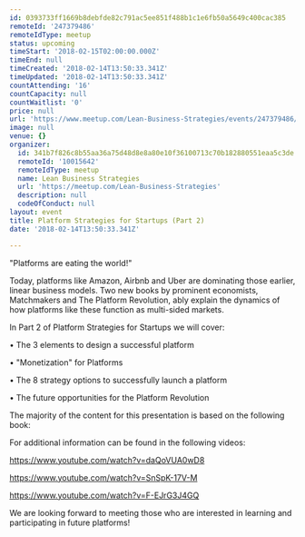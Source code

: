 ```yaml
---
id: 0393733ff1669b8debfde82c791ac5ee851f488b1c1e6fb50a5649c400cac385
remoteId: '247379486'
remoteIdType: meetup
status: upcoming
timeStart: '2018-02-15T02:00:00.000Z'
timeEnd: null
timeCreated: '2018-02-14T13:50:33.341Z'
timeUpdated: '2018-02-14T13:50:33.341Z'
countAttending: '16'
countCapacity: null
countWaitlist: '0'
price: null
url: 'https://www.meetup.com/Lean-Business-Strategies/events/247379486/'
image: null
venue: {}
organizer:
  id: 341b7f826c8b55aa36a75d48d8e8a80e10f36100713c70b182880551eaa5c3de
  remoteId: '10015642'
  remoteIdType: meetup
  name: Lean Business Strategies
  url: 'https://meetup.com/Lean-Business-Strategies'
  description: null
  codeOfConduct: null
layout: event
title: Platform Strategies for Startups (Part 2)
date: '2018-02-14T13:50:33.341Z'

---
```

<p>"Platforms are eating the world!"</p> <p>Today, platforms like Amazon, Airbnb and Uber are dominating those earlier, linear business models. Two new books by prominent economists, Matchmakers and The Platform Revolution, ably explain the dynamics of how platforms like these function as multi-sided markets.</p> <p>In Part 2 of Platform Strategies for Startups we will cover:</p> <p>• The 3 elements to design a successful platform</p> <p>• "Monetization" for Platforms</p> <p>• The 8 strategy options to successfully launch a platform</p> <p>• The future opportunities for the Platform Revolution</p> <p>The majority of the content for this presentation is based on the following book:</p> <p>For additional information can be found in the following videos:</p> <p><a href="https://www.youtube.com/watch?v=daQoVUA0wD8" class="embedded">https://www.youtube.com/watch?v=daQoVUA0wD8</a></p> <p><a href="https://www.youtube.com/watch?v=SnSpK-17V-M" class="embedded">https://www.youtube.com/watch?v=SnSpK-17V-M</a></p> <p><a href="https://www.youtube.com/watch?v=F-EJrG3J4GQ" class="embedded">https://www.youtube.com/watch?v=F-EJrG3J4GQ</a></p> <p>We are looking forward to meeting those who are interested in learning and participating in future platforms!</p>

